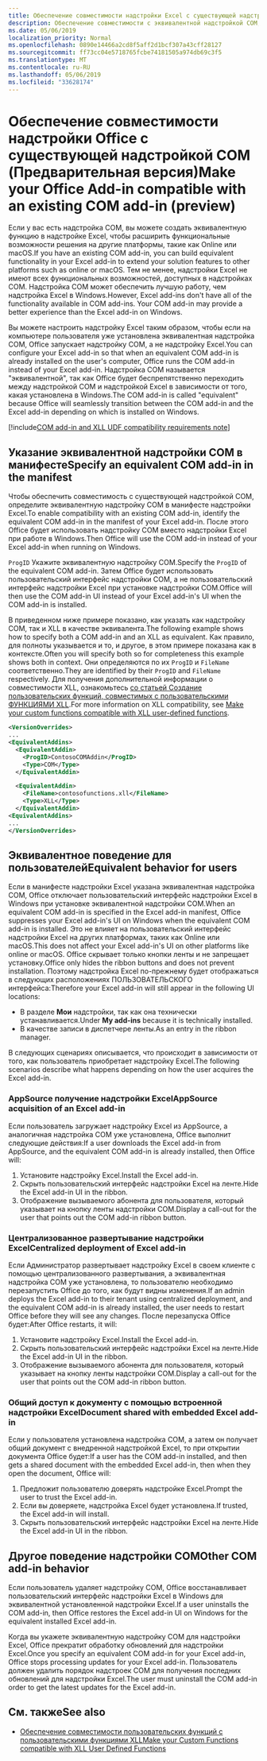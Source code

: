 ```yaml
---
title: Обеспечение совместимости надстройки Excel с существующей надстройкой COM
description: Обеспечение совместимости с эквивалентной надстройкой COM, имеющей те же функциональные возможности, что и надстройка Excel
ms.date: 05/06/2019
localization_priority: Normal
ms.openlocfilehash: 0890e14466a2cd8f5aff2d1bcf307a43cff28127
ms.sourcegitcommit: ff73cc04e5718765fcbe74181505a974db69c3f5
ms.translationtype: MT
ms.contentlocale: ru-RU
ms.lasthandoff: 05/06/2019
ms.locfileid: "33628174"
---
```

# <a name="make-your-office-add-in-compatible-with-an-existing-com-add-in-preview"></a><span data-ttu-id="55a57-103">Обеспечение совместимости надстройки Office с существующей надстройкой COM (Предварительная версия)</span><span class="sxs-lookup"><span data-stu-id="55a57-103">Make your Office Add-in compatible with an existing COM add-in (preview)</span></span>

<span data-ttu-id="55a57-104">Если у вас есть надстройка COM, вы можете создать эквивалентную функцию в надстройке Excel, чтобы расширить функциональные возможности решения на другие платформы, такие как Online или macOS.</span><span class="sxs-lookup"><span data-stu-id="55a57-104">If you have an existing COM add-in, you can build equivalent functionality in your Excel add-in to extend your solution features to other platforms such as online or macOS.</span></span> <span data-ttu-id="55a57-105">Тем не менее, надстройки Excel не имеют всех функциональных возможностей, доступных в надстройках COM. Надстройка COM может обеспечить лучшую работу, чем надстройка Excel в Windows.</span><span class="sxs-lookup"><span data-stu-id="55a57-105">However, Excel add-ins don't have all of the functionality available in COM add-ins. Your COM add-in may provide a better experience than the Excel add-in on Windows.</span></span>

<span data-ttu-id="55a57-106">Вы можете настроить надстройку Excel таким образом, чтобы если на компьютере пользователя уже установлена эквивалентная надстройка COM, Office запускает надстройку COM, а не надстройку Excel.</span><span class="sxs-lookup"><span data-stu-id="55a57-106">You can configure your Excel add-in so that when an equivalent COM add-in is already installed on the user's computer, Office runs the COM add-in instead of your Excel add-in.</span></span> <span data-ttu-id="55a57-107">Надстройка COM называется "эквивалентной", так как Office будет беспрепятственно переходить между надстройкой COM и надстройкой Excel в зависимости от того, какая установлена в Windows.</span><span class="sxs-lookup"><span data-stu-id="55a57-107">The COM add-in is called "equivalent" because Office will seamlessly transition between the COM add-in and the Excel add-in depending on which is installed on Windows.</span></span>

[!include[COM add-in and XLL UDF compatibility requirements note](../includes/xll-compatibility-note.md)]

## <a name="specify-an-equivalent-com-add-in-in-the-manifest"></a><span data-ttu-id="55a57-108">Указание эквивалентной надстройки COM в манифесте</span><span class="sxs-lookup"><span data-stu-id="55a57-108">Specify an equivalent COM add-in in the manifest</span></span>

<span data-ttu-id="55a57-109">Чтобы обеспечить совместимость с существующей надстройкой COM, определите эквивалентную надстройку COM в манифесте надстройки Excel.</span><span class="sxs-lookup"><span data-stu-id="55a57-109">To enable compatibility with an existing COM add-in, identify the equivalent COM add-in in the manifest of your Excel add-in.</span></span> <span data-ttu-id="55a57-110">После этого Office будет использовать надстройку COM вместо надстройки Excel при работе в Windows.</span><span class="sxs-lookup"><span data-stu-id="55a57-110">Then Office will use the COM add-in instead of your Excel add-in when running on Windows.</span></span>

<span data-ttu-id="55a57-111">`ProgID` Укажите эквивалентную надстройку COM.</span><span class="sxs-lookup"><span data-stu-id="55a57-111">Specify the `ProgID` of the equivalent COM add-in.</span></span> <span data-ttu-id="55a57-112">Затем Office будет использовать пользовательский интерфейс надстройки COM, а не пользовательский интерфейс надстройки Excel при установке надстройки COM.</span><span class="sxs-lookup"><span data-stu-id="55a57-112">Office will then use the COM add-in UI instead of your Excel add-in's UI when the COM add-in is installed.</span></span>

<span data-ttu-id="55a57-113">В приведенном ниже примере показано, как указать как надстройку COM, так и XLL в качестве эквивалента.</span><span class="sxs-lookup"><span data-stu-id="55a57-113">The following example shows how to specify both a COM add-in and an XLL as equivalent.</span></span> <span data-ttu-id="55a57-114">Как правило, для полноты указывается и то, и другое, в этом примере показана как в контексте.</span><span class="sxs-lookup"><span data-stu-id="55a57-114">Often you will specify both so for completeness this example shows both in context.</span></span> <span data-ttu-id="55a57-115">Они определяются по их `ProgID` и `FileName` соответственно.</span><span class="sxs-lookup"><span data-stu-id="55a57-115">They are identified by their `ProgID` and `FileName` respectively.</span></span> <span data-ttu-id="55a57-116">Для получения дополнительной информации о совместимости XLL, ознакомьтесь [со статьей Создание пользовательских функций, совместимых с пользовательскими ФУНКЦИЯМИ XLL](../excel/make-custom-functions-compatible-with-xll-udf.md).</span><span class="sxs-lookup"><span data-stu-id="55a57-116">For more information on XLL compatibility, see [Make your custom functions compatible with XLL user-defined functions](../excel/make-custom-functions-compatible-with-xll-udf.md).</span></span>

```xml
<VersionOverrides>
...
<EquivalentAddins>
  <EquivalentAddin>
    <ProgID>ContosoCOMAddin</ProgID>
    <Type>COM</Type>
  </EquivalentAddin>

  <EquivalentAddin>
    <FileName>contosofunctions.xll</FileName>
    <Type>XLL</Type>
  </EquivalentAddin>
<EquivalentAddins>
...
</VersionOverrides>
```

## <a name="equivalent-behavior-for-users"></a><span data-ttu-id="55a57-117">Эквивалентное поведение для пользователей</span><span class="sxs-lookup"><span data-stu-id="55a57-117">Equivalent behavior for users</span></span>

<span data-ttu-id="55a57-118">Если в манифесте надстройки Excel указана эквивалентная надстройка COM, Office отключает пользовательский интерфейс надстройки Excel в Windows при установке эквивалентной надстройки COM.</span><span class="sxs-lookup"><span data-stu-id="55a57-118">When an equivalent COM add-in is specified in the Excel add-in manifest, Office suppresses your Excel add-in's UI on Windows when the equivalent COM add-in is installed.</span></span> <span data-ttu-id="55a57-119">Это не влияет на пользовательский интерфейс надстройки Excel на других платформах, таких как Online или macOS.</span><span class="sxs-lookup"><span data-stu-id="55a57-119">This does not affect your Excel add-in's UI on other platforms like online or macOS.</span></span> <span data-ttu-id="55a57-120">Office скрывает только кнопки ленты и не запрещает установку.</span><span class="sxs-lookup"><span data-stu-id="55a57-120">Office only hides the ribbon buttons and does not prevent installation.</span></span> <span data-ttu-id="55a57-121">Поэтому надстройка Excel по-прежнему будет отображаться в следующих расположениях ПОЛЬЗОВАТЕЛЬСКОГО интерфейса:</span><span class="sxs-lookup"><span data-stu-id="55a57-121">Therefore your Excel add-in will still appear in the following UI locations:</span></span>

- <span data-ttu-id="55a57-122">В разделе **Мои** надстройки, так как она технически устанавливается.</span><span class="sxs-lookup"><span data-stu-id="55a57-122">Under **My add-ins** because it is technically installed.</span></span>
- <span data-ttu-id="55a57-123">В качестве записи в диспетчере ленты.</span><span class="sxs-lookup"><span data-stu-id="55a57-123">As an entry in the ribbon manager.</span></span>

<span data-ttu-id="55a57-124">В следующих сценариях описывается, что происходит в зависимости от того, как пользователь приобретает надстройку Excel.</span><span class="sxs-lookup"><span data-stu-id="55a57-124">The following scenarios describe what happens depending on how the user acquires the Excel add-in.</span></span>

### <a name="appsource-acquisition-of-an-excel-add-in"></a><span data-ttu-id="55a57-125">AppSource получение надстройки Excel</span><span class="sxs-lookup"><span data-stu-id="55a57-125">AppSource acquisition of an Excel add-in</span></span>

<span data-ttu-id="55a57-126">Если пользователь загружает надстройку Excel из AppSource, а аналогичная надстройка COM уже установлена, Office выполнит следующие действия:</span><span class="sxs-lookup"><span data-stu-id="55a57-126">If a user downloads the Excel add-in from AppSource, and the equivalent COM add-in is already installed, then Office will:</span></span>

1. <span data-ttu-id="55a57-127">Установите надстройку Excel.</span><span class="sxs-lookup"><span data-stu-id="55a57-127">Install the Excel add-in.</span></span>
2. <span data-ttu-id="55a57-128">Скрыть пользовательский интерфейс надстройки Excel на ленте.</span><span class="sxs-lookup"><span data-stu-id="55a57-128">Hide the Excel add-in UI in the ribbon.</span></span>
3. <span data-ttu-id="55a57-129">Отображение вызываемого абонента для пользователя, который указывает на кнопку ленты надстройки COM.</span><span class="sxs-lookup"><span data-stu-id="55a57-129">Display a call-out for the user that points out the COM add-in ribbon button.</span></span>

### <a name="centralized-deployment-of-excel-add-in"></a><span data-ttu-id="55a57-130">Централизованное развертывание надстройки Excel</span><span class="sxs-lookup"><span data-stu-id="55a57-130">Centralized deployment of Excel add-in</span></span>

<span data-ttu-id="55a57-131">Если Администратор развертывает надстройку Excel в своем клиенте с помощью централизованного развертывания, а эквивалентная надстройка COM уже установлена, то пользователю необходимо перезапустить Office до того, как будут видны изменения.</span><span class="sxs-lookup"><span data-stu-id="55a57-131">If an admin deploys the Excel add-in to their tenant using centralized deployment, and the equivalent COM add-in is already installed, the user needs to restart Office before they will see any changes.</span></span> <span data-ttu-id="55a57-132">После перезапуска Office будет:</span><span class="sxs-lookup"><span data-stu-id="55a57-132">After Office restarts, it will:</span></span>

1. <span data-ttu-id="55a57-133">Установите надстройку Excel.</span><span class="sxs-lookup"><span data-stu-id="55a57-133">Install the Excel add-in.</span></span>
2. <span data-ttu-id="55a57-134">Скрыть пользовательский интерфейс надстройки Excel на ленте.</span><span class="sxs-lookup"><span data-stu-id="55a57-134">Hide the Excel add-in UI in the ribbon.</span></span>
3. <span data-ttu-id="55a57-135">Отображение вызываемого абонента для пользователя, который указывает на кнопку ленты надстройки COM.</span><span class="sxs-lookup"><span data-stu-id="55a57-135">Display a call-out for the user that points out the COM add-in ribbon button.</span></span>

### <a name="document-shared-with-embedded-excel-add-in"></a><span data-ttu-id="55a57-136">Общий доступ к документу с помощью встроенной надстройки Excel</span><span class="sxs-lookup"><span data-stu-id="55a57-136">Document shared with embedded Excel add-in</span></span>

<span data-ttu-id="55a57-137">Если у пользователя установлена надстройка COM, а затем он получает общий документ с внедренной надстройкой Excel, то при открытии документа Office будет:</span><span class="sxs-lookup"><span data-stu-id="55a57-137">If a user has the COM add-in installed, and then gets a shared document with the embedded Excel add-in, then when they open the document, Office will:</span></span>

1. <span data-ttu-id="55a57-138">Предложит пользователю доверять надстройке Excel.</span><span class="sxs-lookup"><span data-stu-id="55a57-138">Prompt the user to trust the Excel add-in.</span></span>
2. <span data-ttu-id="55a57-139">Если вы доверяете, надстройка Excel будет установлена.</span><span class="sxs-lookup"><span data-stu-id="55a57-139">If trusted, the Excel add-in will install.</span></span>
3. <span data-ttu-id="55a57-140">Скрыть пользовательский интерфейс надстройки Excel на ленте.</span><span class="sxs-lookup"><span data-stu-id="55a57-140">Hide the Excel add-in UI in the ribbon.</span></span>

## <a name="other-com-add-in-behavior"></a><span data-ttu-id="55a57-141">Другое поведение надстройки COM</span><span class="sxs-lookup"><span data-stu-id="55a57-141">Other COM add-in behavior</span></span>

<span data-ttu-id="55a57-142">Если пользователь удаляет надстройку COM, Office восстанавливает пользовательский интерфейс надстройки Excel в Windows для эквивалентной установленной надстройки Excel.</span><span class="sxs-lookup"><span data-stu-id="55a57-142">If a user uninstalls the COM add-in, then Office restores the Excel add-in UI on Windows for the equivalent installed Excel add-in.</span></span>

<span data-ttu-id="55a57-143">Когда вы укажете эквивалентную надстройку COM для надстройки Excel, Office прекратит обработку обновлений для надстройки Excel.</span><span class="sxs-lookup"><span data-stu-id="55a57-143">Once you specify an equivalent COM add-in for your Excel add-in, Office stops processing updates for your Excel add-in.</span></span> <span data-ttu-id="55a57-144">Пользователь должен удалить порядок надстроек COM для получения последних обновлений для надстройки Excel.</span><span class="sxs-lookup"><span data-stu-id="55a57-144">The user must uninstall the COM add-in order to get the latest updates for the Excel add-in.</span></span>

## <a name="see-also"></a><span data-ttu-id="55a57-145">См. также</span><span class="sxs-lookup"><span data-stu-id="55a57-145">See also</span></span>

- [<span data-ttu-id="55a57-146">Обеспечение совместимости пользовательских функций с пользовательскими функциями XLL</span><span class="sxs-lookup"><span data-stu-id="55a57-146">Make your Custom Functions compatible with XLL User Defined Functions</span></span>](../excel/make-custom-functions-compatible-with-xll-udf.md)
